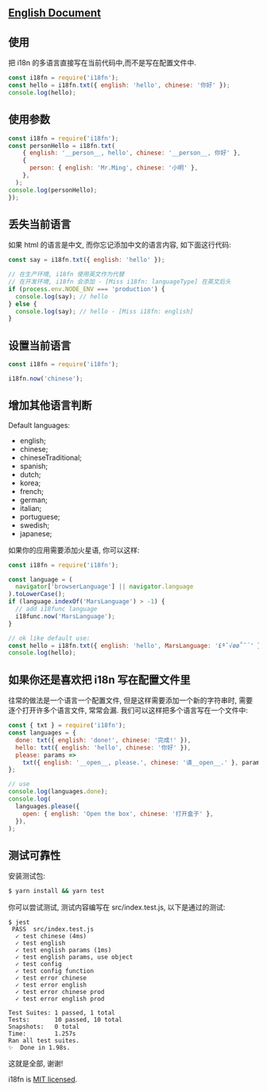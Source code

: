 ## [English Document](./README.md)

## 使用

把 i18n 的多语言直接写在当前代码中,而不是写在配置文件中.

```js
const i18fn = require('i18fn');
const hello = i18fn.txt({ english: 'hello', chinese: '你好' });
console.log(hello);
```

## 使用参数

```js
const i18fn = require('i18fn');
const personHello = i18fn.txt(
    { english: '__person__, hello', chinese: '__person__, 你好' },
    {
      person: { english: 'Mr.Ming', chinese: '小明' },
    },
  );
console.log(personHello);
});
```

## 丢失当前语言

如果 html 的语言是中文, 而你忘记添加中文的语言内容, 如下面这行代码:

```js
const say = i18fn.txt({ english: 'hello' });

// 在生产环境, i18fn 使用英文作为代替
// 在开发环境, i18fn 会添加 - [Miss i18fn: languageType] 在英文后头
if (process.env.NODE_ENV === 'production') {
  console.log(say); // hello
} else {
  console.log(say); // hello - [Miss i18fn: english]
}
```

## 设置当前语言

```js
const i18fn = require('i18fn');

i18fn.now('chinese');
```

## 增加其他语言判断

Default languages:

- english;
- chinese;
- chineseTraditional;
- spanish;
- dutch;
- korea;
- french;
- german;
- italian;
- portuguese;
- swedish;
- japanese;

如果你的应用需要添加火星语, 你可以这样:

```js
const i18fn = require('i18fn');

const language = (
  navigator['browserLanguage'] || navigator.language
).toLowerCase();
if (language.indexOf('MarsLanguage') > -1) {
  // add i18func language
  i18func.now('MarsLanguage');
}

// ok like default use:
const hello = i18fn.txt({ english: 'hello', MarsLanguage: '£ª˜√øø˚˜´' });
console.log(hello);
```

## 如果你还是喜欢把 i18n 写在配置文件里

往常的做法是一个语言一个配置文件, 但是这样需要添加一个新的字符串时, 需要逐个打开许多个语言文件, 常常会漏. 我们可以这样把多个语言写在一个文件中:

```js
const { txt } = require('i18fn');
const languages = {
  done: txt({ english: 'done!', chinese: '完成!' }),
  hello: txt({ english: 'hello', chinese: '你好' }),
  please: params =>
    txt({ english: '__open__, please.', chinese: '请__open__.' }, params),
};

// use
console.log(languages.done);
console.log(
  languages.please({
    open: { english: 'Open the box', chinese: '打开盒子' },
  }),
);
```

## 测试可靠性

安装测试包:
```sh
$ yarn install && yarn test
```

你可以尝试测试, 测试内容编写在 src/index.test.js, 以下是通过的测试:

```
$ jest
 PASS  src/index.test.js
  ✓ test chinese (4ms)
  ✓ test english
  ✓ test english params (1ms)
  ✓ test english params, use object
  ✓ test config
  ✓ test config function
  ✓ test error chinese
  ✓ test error english
  ✓ test error chinese prod
  ✓ test error english prod

Test Suites: 1 passed, 1 total
Tests:       10 passed, 10 total
Snapshots:   0 total
Time:        1.257s
Ran all test suites.
✨  Done in 1.98s.
```

这就是全部, 谢谢!

i18fn is [MIT licensed](./LICENSE).
